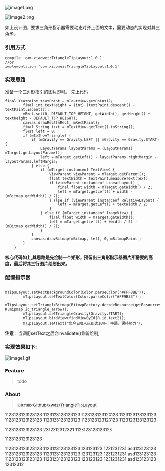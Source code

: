 ![image1.png](http://upload-images.jianshu.io/upload_images/2651056-ad5b11e1c00070a0.png?imageMogr2/auto-orient/strip%7CimageView2/2/w/1240)

![image2.png](http://upload-images.jianshu.io/upload_images/2651056-91d1f5bdad61f17c.png?imageMogr2/auto-orient/strip%7CimageView2/2/w/1240)


如上设计图，要求三角形指示器需要动态对齐上面的文本，需要动态的实现对其三角形。

### 引用方式
```
compile 'com.xiaowei:TriangleTipLayout:1.0.1'
//or
implementation 'com.xiaowei:TriangleTipLayout:1.0.1'
```

### 实现思路
准备一个三角形指引的图片即可。
先上代码

```
final TextPaint textPaint = mTextView.getPaint();
        final int textHeight = (int) (textPaint.descent() - textPaint.ascent());
        mRect.set(0, DEFAULT_TOP_HEIGHT, getWidth(), getHeight() + textHeight - DEFAULT_TOP_HEIGHT);
        canvas.drawRect(mRect, mRectPaint);
        final String text = mTextView.getText().toString();
        float left = 0;
        if (mIsShowTriangle) {
            if (mGravity == Gravity.LEFT || mGravity == Gravity.START) {
                LayoutParams layoutParams = (LayoutParams) mTarget.getLayoutParams();
                left = mTarget.getLeft() - layoutParams.rightMargin - layoutParams.leftMargin;
            } else {
                if (mTarget instanceof TextView) {
                    ViewParent viewParent = mTarget.getParent();
                    float textWidth = textPaint.measureText(text);
                    if (viewParent instanceof LinearLayout) {
                        final float width = mTarget.getWidth() / 2;
                        left = mTarget.getLeft() + width - (mBitmap.getWidth() / 2);
                    } else if (viewParent instanceof RelativeLayout) {
                        left = mTarget.getLeft() + textWidth / 2;
                    }
                } else if (mTarget instanceof ImageView) {
                    final float width = mTarget.getWidth();
                    left = mTarget.getLeft() + (width / 2) - (mBitmap.getWidth() / 2);
                }
            }
            canvas.drawBitmap(mBitmap, left, 0, mBitmapPaint);
        }
    }

```

**核心代码如上,其思路是先绘制一个矩形，预留出三角形指示器图片所需要的高度，最后将其三行图片绘制出来。**


### 配置指示器
```
        mTipsLayout.setRectBackgroundColor(Color.parseColor("#FFF8BE"));
        mTipsLayout.setTextColor(Color.parseColor("#FF9B33"));
        mTipsLayout.setTriangleBitmap(BitmapFactory.decodeResource(getResources(), R.mipmap.ic_triangle_arrow));
        mTipsLayout.setTriangleGravity(Gravity.START);
        mTipsLayout.bindView(findViewById(R.id.text2));
        mTipsLayout.setText("您今日收入已到达10W+，牛逼。保持努力");
```

**注意**：当调用setText之后会invalidate()重新绘制;

### 实现效果如下:
![image1.gif](http://upload-images.jianshu.io/upload_images/2651056-1ac7a748ccfda447.gif?imageMogr2/auto-orient/strip%7CimageView2/2/w/1240)


### Feature
> todo

### About
> **GitHub**:[Github/xwdz/TriangleTipLayout](https://github.com/xwdz/TriangleTipLayout)



1123123123123123
1123123123123123
1123123123123123
1123123123123123
1123123123123123
1123123123123123
1123123123123123
1123123123123123

1123123123123123
2312312312321
1123123123123123

1123123123123123

1123123123123123
1123123123123123
123123123
1231231231
asd123123123	
1123123123123123
1123123123123123
123123123
1231231231
asd123123123	
1123123123123123
1123123123123123
123123123
1231231231
asd123123123	
12312312




